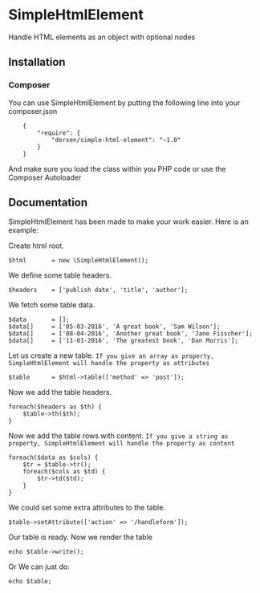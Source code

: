 # SimpleHtmlElement

Handle HTML elements as an object with optional nodes

## Installation

### Composer

You can use SimpleHtmlElement by putting the following line into your composer.json

```
    {
        "require": {
            "derxen/simple-html-element": "~1.0"
        }
    }
```

And make sure you load the class within you PHP code or use the Composer Autoloader

## Documentation

SimpleHtmlElement has been made to make your work easier. Here is an example:

Create html root.
```
$html       = new \SimpleHtmlElement();
```

We define some table headers.
```
$headers    = ['publish date', 'title', 'author'];
```

We fetch some table data.
```
$data       = [];
$data[]     = ['05-03-2016', 'A great book', 'Sam Wilson'];
$data[]     = ['08-04-2016', 'Another great book', 'Jane Fisscher'];
$data[]     = ['11-01-2016', 'The greatest book', 'Dan Morris'];
```

Let us create a new table.
``If you give an array as property, SimpleHtmlElement will handle the property as attributes``

```
$table      = $html->table(['method' => 'post']);
```

Now we add the table headers.
```
foreach($headers as $th) {
    $table->th($th);
}
```

Now we add the table rows with content.
``If you give a string as property, SimpleHtmlElement will handle the property as content``

```
foreach($data as $cols) {
    $tr = $table->tr();
    foreach($cols as $td) {
        $tr->td($td);
    }
}
```

We could set some extra attributes to the table.
```
$table->setAttribute(['action' => '/handleform']);
```


Our table is ready. Now we render the table
```
echo $table->write();
```

Or We can just do:
```
echo $table;
```